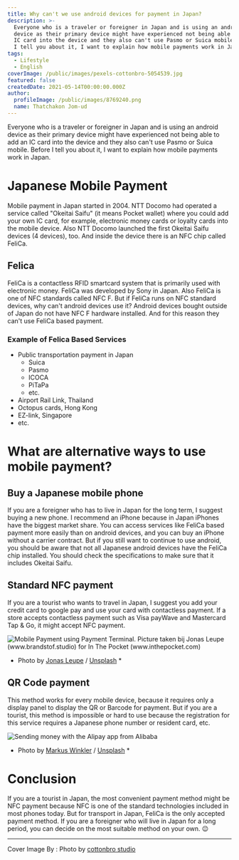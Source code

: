 ```yaml
---
title: Why can't we use android devices for payment in Japan?
description: >-
  Everyone who is a traveler or foreigner in Japan and is using an android
  device as their primary device might have experienced not being able to add an
  IC card into the device and they also can't use Pasmo or Suica mobile. Before
  I tell you about it, I want to explain how mobile payments work in Japan.
tags:
  - Lifestyle
  - English
coverImage: /public/images/pexels-cottonbro-5054539.jpg
featured: false
createdDate: 2021-05-14T00:00:00.000Z
author:
  profileImage: /public/images/8769240.png
  name: Thatchakon Jom-ud
---
```


Everyone who is a traveler or foreigner in Japan and is using an android device as their primary device might have experienced not being able to add an IC card into the device and they also can't use Pasmo or Suica mobile. Before I tell you about it, I want to explain how mobile payments work in Japan.

# Japanese Mobile Payment

Mobile payment in Japan started in 2004. NTT Docomo had operated a service called "Okeitai Saifu" (it means Pocket wallet) where you could add your own IC card, for example, electronic money cards or loyalty cards into the mobile device. Also NTT Docomo launched the first Okeitai Saifu devices (4 devices), too. And inside the device there is an NFC chip called FeliCa.

## Felica

FeliCa is a contactless RFID smartcard system that is primarily used with electronic money. FeliCa was developed by Sony in Japan. Also FeliCa is one of NFC standards called NFC F. But if FeliCa runs on NFC standard devices, why can't android devices use it? Android devices bought outside of Japan do not have NFC F hardware installed. And for this reason they can't use FeliCa based payment.

### Example of Felica Based Services

* Public transportation payment in Japan
  * Suica
  * Pasmo
  * ICOCA
  * PiTaPa
  * etc.
* Airport Rail Link, Thailand
* Octopus cards, Hong Kong
* EZ-link, Singapore
* etc.

# What are alternative ways to use mobile payment?

## Buy a Japanese mobile phone

If you are a foreigner who has to live in Japan for the long term, I suggest buying a new phone. I recommend an iPhone because in Japan iPhones have the biggest market share. You can access services like FeliCa based payment more easily than on android devices, and you can buy an iPhone without a carrier contract. But if you still want to continue to use android, you should be aware that not all Japanese android devices have the FeliCa chip installed. You should check the specifications to make sure that it includes Okeitai Saifu.

## Standard NFC payment

If you are a tourist who wants to travel in Japan, I suggest you add your credit card to google pay and use your card with contactless payment. If a store accepts contactless payment such as Visa payWave and Mastercard Tap & Go, it might accept NFC payment.

![Mobile Payment using Payment Terminal. Picture taken bij Jonas Leupe (www.brandstof.studio) for In The Pocket (www.inthepocket.com)](https://images.unsplash.com/photo-1509017174183-0b7e0278f1ec?crop=entropy\&cs=tinysrgb\&fit=max\&fm=jpg\&ixid=MnwxMTc3M3wwfDF8c2VhcmNofDJ8fG5mYyUyMHBheW1lbnR8ZW58MHx8fHwxNjIwOTA0OTkw\&ixlib=rb-1.2.1\&q=80\&w=2000)

* Photo by [Jonas Leupe](https://unsplash.com/@jonasleupe?utm_source=ghost\&utm_medium=referral\&utm_campaign=api-credit) / [Unsplash](https://unsplash.com?utm_source=ghost\&utm_medium=referral\&utm_campaign=api-credit) \*

## QR Code payment

This method works for every mobile device, because it requires only a display panel to display the QR or Barcode for payment. But if you are a tourist, this method is impossible or hard to use because the registration for this service requires a Japanese phone number or resident card, etc.

![Sending money with the Alipay app from Alibaba](https://images.unsplash.com/photo-1595079676601-f1adf5be5dee?crop=entropy\&cs=tinysrgb\&fit=max\&fm=jpg\&ixid=MnwxMTc3M3wwfDF8c2VhcmNofDJ8fHFyY29kZSUyMHBheW1lbnR8ZW58MHx8fHwxNjIwOTA0OTQx\&ixlib=rb-1.2.1\&q=80\&w=2000)

* Photo by [Markus Winkler](https://unsplash.com/@markuswinkler?utm_source=ghost\&utm_medium=referral\&utm_campaign=api-credit) / [Unsplash](https://unsplash.com?utm_source=ghost\&utm_medium=referral\&utm_campaign=api-credit) \*

# Conclusion

If you are a tourist in Japan, the most convenient payment method might be NFC payment because NFC is one of the standard technologies included in most phones today. But for transport in Japan, FeliCa is the only accepted payment method. If you are a foreigner who will live in Japan for a long period, you can decide on the most suitable method on your own. 😉

***

Cover Image By : Photo by [cottonbro studio](https://www.pexels.com/@cottonbro/)
